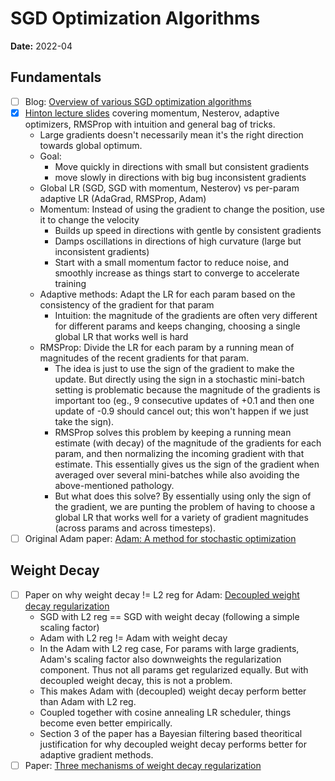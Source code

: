 # SGD Optimization Algorithms

**Date:** 2022-04

## Fundamentals

- [ ] Blog: [Overview of various SGD optimization algorithms](https://ruder.io/optimizing-gradient-descent/)
- [X] [Hinton lecture slides](http://www.cs.toronto.edu/~tijmen/csc321/slides/lecture_slides_lec6.pdf) covering momentum, Nesterov, adaptive optimizers, RMSProp with intuition and general bag of tricks.
  - Large gradients doesn't necessarily mean it's the right direction towards global optimum.
  - Goal:
    - Move quickly in directions with small but consistent gradients
    - move slowly in directions with big bug inconsistent gradients
  - Global LR (SGD, SGD with momentum, Nesterov) vs per-param adaptive LR (AdaGrad, RMSProp, Adam)
  - Momentum: Instead of using the gradient to change the position, use it to change the velocity
    - Builds up speed in directions with gentle by consistent gradients
    - Damps oscillations in directions of high curvature (large but inconsistent gradients)
    - Start with a small momentum factor to reduce noise, and smoothly increase as things start to converge to accelerate training
  - Adaptive methods: Adapt the LR for each param based on the consistency of the gradient for that param
    - Intuition: the magnitude of the gradients are often very different for different params and keeps changing, choosing a single global LR that works well is hard
  - RMSProp: Divide the LR for each param by a running mean of magnitudes of the recent gradients for that param.
    - The idea is just to use the sign of the gradient to make the update. But directly using the sign in a stochastic mini-batch setting is problematic because the magnitude of the gradients is important too (eg., 9 consecutive updates of +0.1 and then one update of -0.9 should cancel out; this won't happen if we just take the sign).
    - RMSProp solves this problem by keeping a running mean estimate (with decay) of the magnitude of the gradients for each param, and then normalizing the incoming gradient with that estimate. This essentially gives us the sign of the gradient when averaged over several mini-batches while also avoiding the above-mentioned pathology.
    - But what does this solve? By essentially using only the sign of the gradient, we are punting the problem of having to choose a global LR that works well for a variety of gradient magnitudes (across params and across timesteps).
- [ ] Original Adam paper: [Adam: A method for stochastic optimization](https://arxiv.org/abs/1412.6980)

## Weight Decay

- [ ] Paper on why weight decay != L2 reg for Adam: [Decoupled weight decay regularization](https://arxiv.org/abs/1711.05101)
  - SGD with L2 reg == SGD with weight decay (following a simple scaling factor)
  - Adam with L2 reg != Adam with weight decay
  - In the Adam with L2 reg case, For params with large gradients, Adam's scaling factor also downweights the regularization component. Thus not all params get regularized equally. But with decoupled weight decay, this is not a problem.
  - This makes Adam with (decoupled) weight decay perform better than Adam with L2 reg.
  - Coupled together with cosine annealing LR scheduler, things become even better empirically.
  - Section 3 of the paper has a Bayesian filtering based theoritical justification for why decoupled weight decay performs better for adaptive gradient methods.
- [ ] Paper: [Three mechanisms of weight decay regularization](https://arxiv.org/abs/1810.12281)
